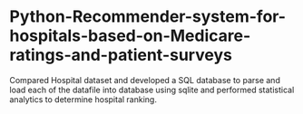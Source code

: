 # Python-Recommender-system-for-hospitals-based-on-Medicare-ratings-and-patient-surveys
Compared Hospital dataset and developed a SQL database to parse and load each of the datafile into database using sqlite and performed statistical analytics to determine hospital ranking.
